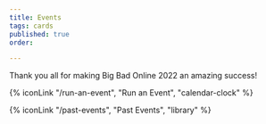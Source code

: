 ```yaml
---
title: Events
tags: cards
published: true
order: 

---
```

Thank you all for making Big Bad Online 2022 an amazing success!

<!-- {% iconLink "/events", "Events", "calendar-clock" %} -->

{% iconLink "/run-an-event", "Run an Event", "calendar-clock" %}

{% iconLink "/past-events", "Past Events", "library" %}